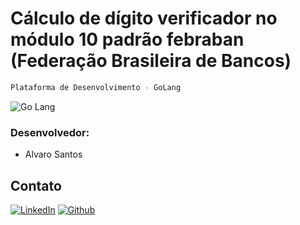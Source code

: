 # Cálculo de dígito verificador no módulo 10 padrão febraban (Federação Brasileira de Bancos)

```sh
Plataforma de Desenvolvimento - GoLang
```
<div align="left">
    <img src="https://img.shields.io/badge/-GoLang-skyblue?style=for-the-badge" alt="Go Lang">
</div>

### Desenvolvedor:

* Alvaro Santos

## Contato

[![LinkedIn][linkedin-shield]][linkedin-url]
[![Github][github-shield]][github-url]

[linkedin-shield]: https://img.shields.io/badge/-LinkedIn-white.svg?logo=linkedin&colorB=0077B5&logoColor=white
[linkedin-url]: https://www.linkedin.com/in/alvaro-andrade-48596b117/
[github-shield]: https://img.shields.io/badge/-Github-black.svg?logo=github&colorB=181717&logoColor=white
[github-url]: https://github.com/alvarosantosph

